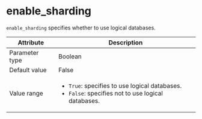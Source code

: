# enable_sharding

`enable_sharding` specifies whether to use logical databases.

| Attribute | Description |
|----------|---------|
| Parameter type | Boolean |
| Default value | False |
| Value range | <ul><li>`True`: specifies to use logical databases.</li><li>`False`: specifies not to use logical databases.</li></ul> |
